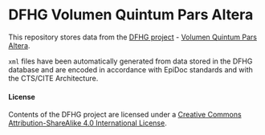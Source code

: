 # DFHG Volumen Quintum Pars Altera

This repository stores data from the [DFHG project](http://www.dfhg-project.org/) - [Volumen Quintum Pars Altera](http://www.dfhg-project.org/DFHG/index.php?volume=Volumen%20quintum%20pars%20altera#).

`xml` files have been automatically generated from data stored in the DFHG database and are encoded in accordance with EpiDoc standards and with the CTS/CITE Architecture.

#### License
Contents of the DFHG project are licensed under a [Creative Commons Attribution-ShareAlike 4.0 International License](https://creativecommons.org/licenses/by-sa/4.0/).
